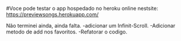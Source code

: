 #Voce pode testar o app hospedado no heroku online nestsite: 
https://previewsongs.herokuapp.com/

Não terminei ainda, ainda falta.
    -adicionar um Infinit-Scroll.
   -Adicionar metodo de add nos favoritos.
   -Refatorar o codigo.

